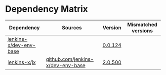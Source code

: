 # Dependency Matrix

Dependency | Sources | Version | Mismatched versions
---------- | ------- | ------- | -------------------
[jenkins-x/dev-env-base](https://github.com/jenkins-x/dev-env-base) |  | [0.0.124](https://github.com/jenkins-x/dev-env-base/releases/tag/v0.0.124) | 
[jenkins-x/jx](https://github.com/jenkins-x/jx) | [github.com/jenkins-x/dev-env-base](https://github.com/jenkins-x/dev-env-base) | [2.0.500](https://github.com/jenkins-x/jx/releases/tag/v2.0.500) | 

